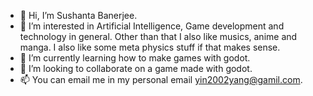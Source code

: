 - 👋 Hi, I’m Sushanta Banerjee.
- 👀 I’m interested in Artificial Intelligence, Game development and technology in general. Other than that I also like musics, anime and manga. I also like some meta physics stuff if that makes sense.
- 🌱 I’m currently learning how to make games with godot.
- 💞️ I’m looking to collaborate on a game made with godot.
- 📫 You can email me in my personal email yin2002yang@gamil.com.

<!---
Yin2002Yang/Yin2002Yang is a ✨ special ✨ repository because its `README.md` (this file) appears on your GitHub profile.
You can click the Preview link to take a look at your changes.
--->
